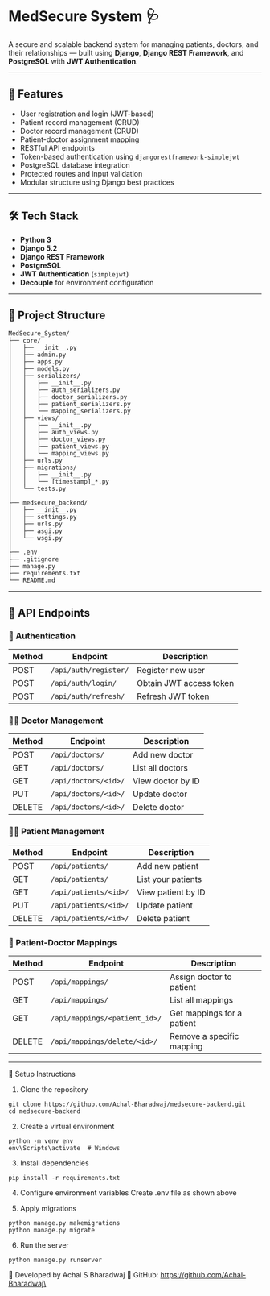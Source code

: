 # MedSecure System 🩺

A secure and scalable backend system for managing patients, doctors, and their relationships — built using **Django**, **Django REST Framework**, and **PostgreSQL** with **JWT Authentication**.

---

## 🚀 Features

- User registration and login (JWT-based)
- Patient record management (CRUD)
- Doctor record management (CRUD)
- Patient-doctor assignment mapping
- RESTful API endpoints
- Token-based authentication using `djangorestframework-simplejwt`
- PostgreSQL database integration
- Protected routes and input validation
- Modular structure using Django best practices

---

## 🛠️ Tech Stack

- **Python 3**
- **Django 5.2**
- **Django REST Framework**
- **PostgreSQL**
- **JWT Authentication** (`simplejwt`)
- **Decouple** for environment configuration

---

## 📂 Project Structure

```
MedSecure_System/
├── core/
│   ├── __init__.py
│   ├── admin.py             
│   ├── apps.py
│   ├── models.py               
│   ├── serializers/
│   │   ├── __init__.py
│   │   ├── auth_serializers.py
│   │   ├── doctor_serializers.py
│   │   ├── patient_serializers.py
│   │   └── mapping_serializers.py
│   ├── views/
│   │   ├── __init__.py
│   │   ├── auth_views.py
│   │   ├── doctor_views.py
│   │   ├── patient_views.py
│   │   └── mapping_views.py
│   ├── urls.py                  
│   ├── migrations/
│   │   ├── __init__.py
│   │   └── [timestamp]_*.py     
│   └── tests.py                 
│
├── medsecure_backend/
│   ├── __init__.py
│   ├── settings.py              
│   ├── urls.py                  
│   ├── asgi.py
│   └── wsgi.py
│
├── .env
├── .gitignore 
├── manage.py
├── requirements.txt 
└── README.md             
```


---

## 🧪 API Endpoints

### 🔐 Authentication
| Method | Endpoint                  | Description              |
|--------|---------------------------|--------------------------|
| POST   | `/api/auth/register/`     | Register new user        |
| POST   | `/api/auth/login/`        | Obtain JWT access token  |
| POST   | `/api/auth/refresh/`      | Refresh JWT token        |

### 🧑‍⚕️ Doctor Management
| Method | Endpoint                  | Description              |
|--------|---------------------------|--------------------------|
| POST   | `/api/doctors/`           | Add new doctor           |
| GET    | `/api/doctors/`           | List all doctors         |
| GET    | `/api/doctors/<id>/`      | View doctor by ID        |
| PUT    | `/api/doctors/<id>/`      | Update doctor            |
| DELETE | `/api/doctors/<id>/`      | Delete doctor            |

### 🧑‍💼 Patient Management
| Method | Endpoint                  | Description                  |
|--------|---------------------------|------------------------------|
| POST   | `/api/patients/`          | Add new patient              |
| GET    | `/api/patients/`          | List your patients           |
| GET    | `/api/patients/<id>/`     | View patient by ID           |
| PUT    | `/api/patients/<id>/`     | Update patient               |
| DELETE | `/api/patients/<id>/`     | Delete patient               |

### 🔗 Patient-Doctor Mappings
| Method | Endpoint                          | Description                        |
|--------|-----------------------------------|------------------------------------|
| POST   | `/api/mappings/`                  | Assign doctor to patient           |
| GET    | `/api/mappings/`                  | List all mappings                  |
| GET    | `/api/mappings/<patient_id>/`     | Get mappings for a patient         |
| DELETE | `/api/mappings/delete/<id>/`      | Remove a specific mapping          |

---

🧰 Setup Instructions
1. Clone the repository
```
git clone https://github.com/Achal-Bharadwaj/medsecure-backend.git
cd medsecure-backend
```
2. Create a virtual environment
```
python -m venv env
env\Scripts\activate  # Windows
```
3. Install dependencies
```
pip install -r requirements.txt
```
4. Configure environment variables
Create .env file as shown above

5. Apply migrations
```
python manage.py makemigrations
python manage.py migrate
```
6. Run the server
```
python manage.py runserver

```
🚀 Developed by Achal S Bharadwaj
🔗 GitHub: https://github.com/Achal-Bharadwaj\
